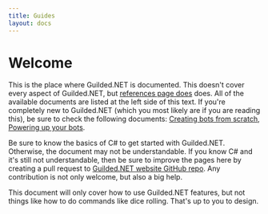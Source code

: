 ```yaml
---
title: Guides
layout: docs
---
```


# Welcome

This is the place where Guilded.NET is documented. This doesn't cover every aspect of Guilded.NET, but [references page does](/references) does. All of the available documents are listed at the left side of this text. If you're completely new to Guilded.NET (which you most likely are if you are reading this), be sure to check the following documents: [Creating bots from scratch](/docs/createBotScratch), [Powering up your bots](/docs/givingFunctions).

Be sure to know the basics of C# to get started with Guilded.NET. Otherwise, the document may not be understandable. If you know C# and it's still not understandable, then be sure to improve the pages here by creating a pull request to [Guilded.NET website GitHub repo](https://github.com/Guilded-NET/Guilded-NET.github.io). Any contribution is not only welcome, but also a big help.

This document will only cover how to use Guilded.NET features, but not things like how to do commands like dice rolling. That's up to you to design.